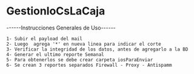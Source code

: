 # GestionIoCsLaCaja

------Instrucciones Generales de Uso------


    1- Subir el payload del mail
    2- Luego  agrega '*' en nueva linea para indicar el corte 
    3- Verificar la integridad de los datos, antes de agregarlo a la BD
    4- Generar el ultimo reporte Semanal
    5- Para obtenerlos se debe crear carpeta iosParaEnviar
    6- Se crean 3 reportes separados Firewall - Proxy - Antispamm
